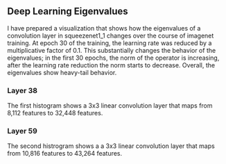<link href="https://fonts.googleapis.com/css?family=Roboto:300" rel="stylesheet">

## Deep Learning Eigenvalues

I have prepared a visualization that shows how the eigenvalues of a convolution layer in squeezenet1_1 changes over the course of imagenet training. At epoch 30 of the training, the learning rate was reduced by a multiplicative factor of 0.1. This substantially changes the behavior of the eigenvalues; in the first 30 epochs, the norm of the operator is increasing, after the learning rate reduction the norm starts to decrease. 
Overall, the eigenvalues show heavy-tail behavior.




<link rel="stylesheet" href="https://whadup.github.io/Resultate/style.css">
<script src="https://d3js.org/d3.v3.min.js" ></script>

<script src="https://whadup.github.io/Resultate/script.js"> </script>

### Layer 38

The first histogram shows a 3x3 linear convolution layer that maps from 8,112 features to 32,448 features.
<div id='d3div38'></div>
<script>d3.json("data38.json", function(x){initHistogram(x,"#d3div38");});</script>

### Layer 59

The second histrogram shows a a 3x3 linear convolution layer that maps from 10,816 features to 43,264 features.
<div id='d3div59'></div>
<script>d3.json("data59.json", function(x){initHistogram(x,"#d3div59");});</script>
